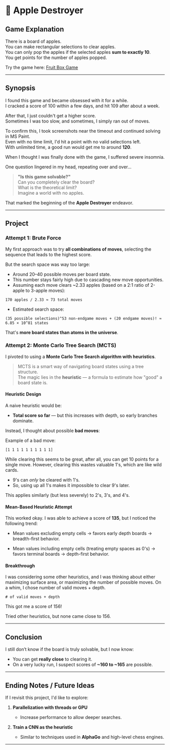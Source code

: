 # 🍎 Apple Destroyer

## Game Explanation

There is a board of apples.  
You can make rectangular selections to clear apples.  
You can only pop the apples if the selected apples **sum to exactly 10**.  
You get points for the number of apples popped.

Try the game here: [Fruit Box Game](https://en.gamesaien.com/game/fruit_box/)

---

## Synopsis

I found this game and became obsessed with it for a while.  
I cracked a score of 100 within a few days, and hit 109 after about a week.

After that, I just couldn't get a higher score.  
Sometimes I was too slow, and sometimes, I simply ran out of moves.

To confirm this, I took screenshots near the timeout and continued solving in MS Paint.  
Even with no time limit, I'd hit a point with no valid selections left.  
With unlimited time, a good run would get me to around **120**.

When I thought I was finally done with the game, I suffered severe insomnia.

One question lingered in my head, repeating over and over...

> **"Is this game solvable?"**  
> Can you completely clear the board?  
> What is the theoretical limit?  
> Imagine a world with no apples.

That marked the beginning of the **Apple Destroyer** endeavor.

---

## Project

### Attempt 1: Brute Force

My first approach was to try **all combinations of moves**, selecting the sequence that leads to the highest score.

But the search space was way too large:

- Around 20–40 possible moves per board state.
- This number stays fairly high due to cascading new move opportunities.
- Assuming each move clears ~2.33 apples (based on a 2:1 ratio of 2-apple to 3-apple moves):

```
170 apples / 2.33 ≈ 73 total moves
```
- Estimated search space:
```
(35 possible selections)^53 non-endgame moves + (20 endgame moves)! ≈ 6.85 × 10^81 states
```
That's **more board states than atoms in the universe**.

### Attempt 2: Monte Carlo Tree Search (MCTS)

I pivoted to using a **Monte Carlo Tree Search algorithm with heuristics**.

> MCTS is a smart way of navigating board states using a tree structure.  
> The magic lies in the **heuristic** — a formula to estimate how "good" a board state is.

#### Heuristic Design

A naive heuristic would be:
- **Total score so far** — but this increases with depth, so early branches dominate.

Instead, I thought about possible **bad moves**:

Example of a bad move:
```
[1 1 1 1 1 1 1 1 1 1]
```

While clearing this seems to be great, after all, you can get 10 points for a single move. However, clearing this wastes valuable 1's, which are like wild cards.
- 9's can *only* be cleared with 1's.
- So, using up all 1's makes it impossible to clear 9's later.

This applies similarly (but less severely) to 2's, 3's, and 4's.

#### Mean-Based Heuristic Attempt

This worked okay. I was able to achieve a score of **135**, but I noticed the following trend:

- Mean values excluding empty cells → favors early depth boards → breadth-first behavior.

- Mean values including empty cells (treating empty spaces as 0's) → favors terminal boards → depth-first behavior.

#### Breakthrough
I was considering some other heuristics, and I was thinking about either maximizing surface area, or maximizing the number of possible moves. On a whim, I chose number of valid moves + depth.  

```
# of valid moves + depth
```
This got me a score of 156!
 
Tried other heuristics, but none came close to 156.

---

## Conclusion

I still don’t know if the board is truly solvable, but I now know:

- You can get **really close** to clearing it.
- On a very lucky run, I suspect scores of **~160 to ~165** are possible.

---

## Ending Notes / Future Ideas

If I revisit this project, I'd like to explore:

1. **Parallelization with threads or GPU**  
   - Increase performance to allow deeper searches.

2. **Train a CNN as the heuristic**  
   - Similar to techniques used in **AlphaGo** and high-level chess engines.

---
